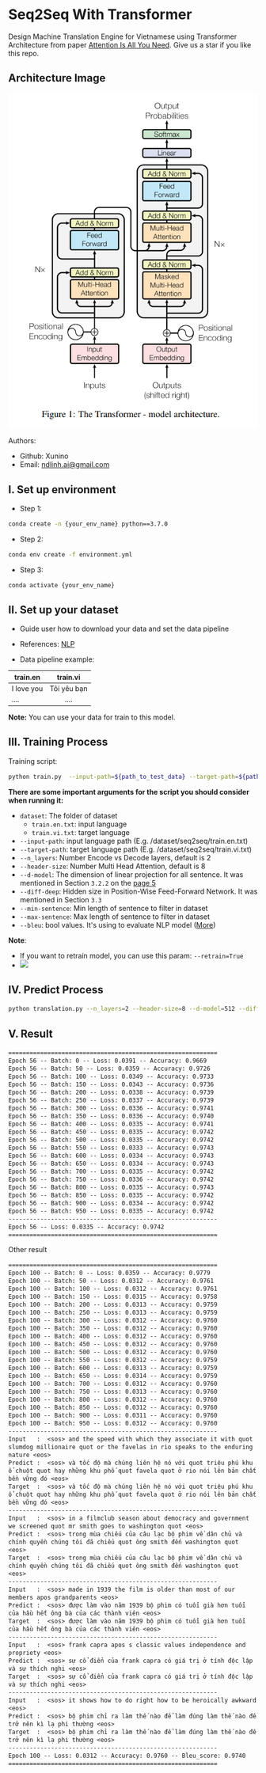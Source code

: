 # Seq2Seq With Transformer

Design Machine Translation Engine for Vietnamese using Transformer Architecture from
paper [Attention Is All You Need](https://arxiv.org/pdf/1706.03762.pdf). Give us a star if you like this repo.

## Architecture Image

<p align="center">
    <img src="https://github.com/Xunino/Seq2SeqWithTransformer/blob/main/assets/Transformer.png">
</p>

Authors:

- Github: Xunino
- Email: ndlinh.ai@gmail.com

## I. Set up environment

- Step 1:

```bash
conda create -n {your_env_name} python==3.7.0
```

- Step 2:

```bash
conda env create -f environment.yml
```

- Step 3:

```bash
conda activate {your_env_name}
``` 

## II. Set up your dataset

- Guide user how to download your data and set the data pipeline

- References: [NLP](https://github.com/Xunino/Seq2SeqWithTransformer/tree/main/dataset/seq2seq)

- Data pipeline example:

| train.en   |   train.vi      |
|----------|:-------------:|
| I love you       |  Tôi yêu bạn|
| ....             |    .... |

**Note:** You can use your data for train to this model.

## III. Training Process

Training script:

```bash
python train.py  --input-path=${path_to_test_data} --target-path=${path_to_input_data} --n_layers=2 --header-size=8 --d-model=512 --diff-deep=2048 --min-sentence=0 --max-sentence=50 --bleu=True
```

**There are some important arguments for the script you should consider when running it:**

- `dataset`: The folder of dataset
    - `train.en.txt`: input language
    - `train.vi.txt`: target language
- `--input-path`: input language path (E.g. /dataset/seq2seq/train.en.txt)
- `--target-path`: target language path (E.g. /dataset/seq2seq/train.vi.txt)
- `--n_layers`: Number Encode vs Decode layers, default is 2
- `--header-size`: Number Multi Head Attention, default is 8
- `--d-model`: The dimension of linear projection for all sentence. It was mentioned in Section `3.2.2` on
  the [page 5](https://arxiv.org/pdf/1706.03762.pdf)
- `--diff-deep`: Hidden size in Position-Wise Feed-Forward Network. It was mentioned in Section `3.3`
- `--min-sentence`: Min length of sentence to filter in dataset
- `--max-sentence`: Max length of sentence to filter in dataset
- `--bleu`: bool values. It's using to evaluate NLP model ([More](https://aclanthology.org/P02-1040.pdf))

**Note**:

- If you want to retrain model, you can use this param: `--retrain=True`
- <a href="https://colab.research.google.com/drive/1mxS6_1QzGMPuGSNAg5N-FjKjflneZgbY?usp=sharing" target="_blank">
  <img src="https://camo.githubusercontent.com/84f0493939e0c4de4e6dbe113251b4bfb5353e57134ffd9fcab6b8714514d4d1/68747470733a2f2f636f6c61622e72657365617263682e676f6f676c652e636f6d2f6173736574732f636f6c61622d62616467652e737667">

</a>

## IV. Predict Process

```bash
python translation.py --n_layers=2 --header-size=8 --d-model=512 --diff-deep=2048 --max-sentence=50
```

## V. Result

```
===========================================================
Epoch 56 -- Batch: 0 -- Loss: 0.0391 -- Accuracy: 0.9669
Epoch 56 -- Batch: 50 -- Loss: 0.0359 -- Accuracy: 0.9726
Epoch 56 -- Batch: 100 -- Loss: 0.0349 -- Accuracy: 0.9733
Epoch 56 -- Batch: 150 -- Loss: 0.0343 -- Accuracy: 0.9736
Epoch 56 -- Batch: 200 -- Loss: 0.0338 -- Accuracy: 0.9739
Epoch 56 -- Batch: 250 -- Loss: 0.0337 -- Accuracy: 0.9739
Epoch 56 -- Batch: 300 -- Loss: 0.0336 -- Accuracy: 0.9741
Epoch 56 -- Batch: 350 -- Loss: 0.0336 -- Accuracy: 0.9740
Epoch 56 -- Batch: 400 -- Loss: 0.0335 -- Accuracy: 0.9741
Epoch 56 -- Batch: 450 -- Loss: 0.0335 -- Accuracy: 0.9742
Epoch 56 -- Batch: 500 -- Loss: 0.0335 -- Accuracy: 0.9742
Epoch 56 -- Batch: 550 -- Loss: 0.0333 -- Accuracy: 0.9743
Epoch 56 -- Batch: 600 -- Loss: 0.0334 -- Accuracy: 0.9743
Epoch 56 -- Batch: 650 -- Loss: 0.0334 -- Accuracy: 0.9743
Epoch 56 -- Batch: 700 -- Loss: 0.0335 -- Accuracy: 0.9742
Epoch 56 -- Batch: 750 -- Loss: 0.0336 -- Accuracy: 0.9742
Epoch 56 -- Batch: 800 -- Loss: 0.0335 -- Accuracy: 0.9743
Epoch 56 -- Batch: 850 -- Loss: 0.0335 -- Accuracy: 0.9742
Epoch 56 -- Batch: 900 -- Loss: 0.0334 -- Accuracy: 0.9742
Epoch 56 -- Batch: 950 -- Loss: 0.0335 -- Accuracy: 0.9742
-----------------------------------------------------------
Epoch 56 -- Loss: 0.0335 -- Accuracy: 0.9742 
===========================================================
```

Other result

```
===========================================================
Epoch 100 -- Batch: 0 -- Loss: 0.0359 -- Accuracy: 0.9779
Epoch 100 -- Batch: 50 -- Loss: 0.0312 -- Accuracy: 0.9761
Epoch 100 -- Batch: 100 -- Loss: 0.0312 -- Accuracy: 0.9761
Epoch 100 -- Batch: 150 -- Loss: 0.0315 -- Accuracy: 0.9758
Epoch 100 -- Batch: 200 -- Loss: 0.0313 -- Accuracy: 0.9759
Epoch 100 -- Batch: 250 -- Loss: 0.0313 -- Accuracy: 0.9759
Epoch 100 -- Batch: 300 -- Loss: 0.0312 -- Accuracy: 0.9760
Epoch 100 -- Batch: 350 -- Loss: 0.0312 -- Accuracy: 0.9760
Epoch 100 -- Batch: 400 -- Loss: 0.0312 -- Accuracy: 0.9760
Epoch 100 -- Batch: 450 -- Loss: 0.0312 -- Accuracy: 0.9760
Epoch 100 -- Batch: 500 -- Loss: 0.0312 -- Accuracy: 0.9760
Epoch 100 -- Batch: 550 -- Loss: 0.0312 -- Accuracy: 0.9759
Epoch 100 -- Batch: 600 -- Loss: 0.0313 -- Accuracy: 0.9759
Epoch 100 -- Batch: 650 -- Loss: 0.0314 -- Accuracy: 0.9759
Epoch 100 -- Batch: 700 -- Loss: 0.0312 -- Accuracy: 0.9760
Epoch 100 -- Batch: 750 -- Loss: 0.0313 -- Accuracy: 0.9760
Epoch 100 -- Batch: 800 -- Loss: 0.0312 -- Accuracy: 0.9760
Epoch 100 -- Batch: 850 -- Loss: 0.0312 -- Accuracy: 0.9760
Epoch 100 -- Batch: 900 -- Loss: 0.0311 -- Accuracy: 0.9760
Epoch 100 -- Batch: 950 -- Loss: 0.0312 -- Accuracy: 0.9760
-----------------------------------------------------------
Input   :  <sos> and the speed with which they associate it with quot slumdog millionaire quot or the favelas in rio speaks to the enduring nature <eos>
Predict :  <sos> và tốc độ mà chúng liên hệ nó với quot triệu phú khu ổ chuột quot hay những khu phố quot favela quot ở rio nói lên bản chất bền vững đó <eos>
Target  :  <sos> và tốc độ mà chúng liên hệ nó với quot triệu phú khu ổ chuột quot hay những khu phố quot favela quot ở rio nói lên bản chất bền vững đó <eos>
-----------------------------------------------------------
Input   :  <sos> in a filmclub season about democracy and government we screened quot mr smith goes to washington quot <eos>
Predict :  <sos> trong mùa chiếu của câu lạc bộ phim về dân chủ và chính quyền chúng tôi đã chiếu quot ông smith đến washington quot <eos>
Target  :  <sos> trong mùa chiếu của câu lạc bộ phim về dân chủ và chính quyền chúng tôi đã chiếu quot ông smith đến washington quot <eos>
-----------------------------------------------------------
Input   :  <sos> made in 1939 the film is older than most of our members apos grandparents <eos>
Predict :  <sos> được làm vào năm 1939 bộ phim có tuổi già hơn tuổi của hầu hết ông bà của các thành viên <eos>
Target  :  <sos> được làm vào năm 1939 bộ phim có tuổi già hơn tuổi của hầu hết ông bà của các thành viên <eos>
-----------------------------------------------------------
Input   :  <sos> frank capra apos s classic values independence and propriety <eos>
Predict :  <sos> sự cổ điển của frank capra có giá trị ở tính độc lập và sự thích nghi <eos>
Target  :  <sos> sự cổ điển của frank capra có giá trị ở tính độc lập và sự thích nghi <eos>
-----------------------------------------------------------
Input   :  <sos> it shows how to do right how to be heroically awkward <eos>
Predict :  <sos> bộ phim chỉ ra làm thế nào để làm đúng làm thế nào để trở nên kì lạ phi thường <eos>
Target  :  <sos> bộ phim chỉ ra làm thế nào để làm đúng làm thế nào để trở nên kì lạ phi thường <eos>
-----------------------------------------------------------
Epoch 100 -- Loss: 0.0312 -- Accuracy: 0.9760 -- Bleu_score: 0.9740
===========================================================
```